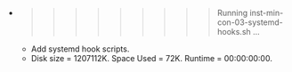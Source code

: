 * >>>>>>>>> Running inst-min-con-03-systemd-hooks.sh ...
  * Add systemd hook scripts.
  * Disk size = 1207112K. Space Used = 72K. Runtime = 00:00:00:00.

